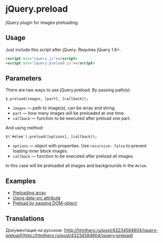 # jQuery.preload
jQuery plugin for images preloading.

Usage
-----

Just include this script after jQuery. Requires jQuery 1.6+.

``` html
<script src="jquery.js"></script>
<script src="jquery.preload.js"></script>
```

Parameters
-----

There are two ways to use jQuery.preload. By passing path(s):

    $.preload(images, [part], [callback]);

- `images` &mdash; path to image(s), can be array and string.
- `part` &mdash; how many images will be preloaded at one time.
- `callback` &mdash; function to be executed after preload one part.

And using method:

	$('#elem').preload([options], [callback]);

- `options` &mdash; object with properties. Use `recursive: false` to prevent loading inner block images.
- `callback` &mdash; function to be executed after preload all images.

In this case will be preloaded all images and backgrounds in the `#elem`.

Examples
-----

- [Preloading array](http://dev.htmlhero.ru/jQuery.preload/examples/1.html)
- [Using data-src attribute](http://dev.htmlhero.ru/jQuery.preload/examples/2.html)
- [Preload by passing DOM-object](http://dev.htmlhero.ru/jQuery.preload/examples/3.html)

Translations
-----

Документация на русском: [http://htmlhero.ru/post/43234584604/jquery-preload](http://htmlhero.ru/post/43234584604/jquery-preload)
